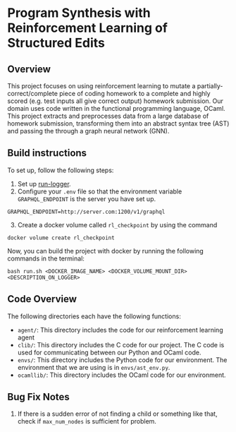 # Program Synthesis with Reinforcement Learning of Structured Edits

## Overview
This project focuses on using reinforcement learning to mutate a partially-correct/complete piece of coding homework to a complete and highly scored (e.g. test inputs all give correct output) homework submission. Our domain uses code written in the functional programming language, OCaml. This project extracts and preprocesses data from a large database of homework submission, transforming them into an abstract syntax tree (AST) and passing the through a graph neural network (GNN). 

## Build instructions
To set up, follow the following steps:
1. Set up [run-logger](https://run-logger.readthedocs.io/en/latest/index.html).
2. Configure your `.env` file so that the environment variable `GRAPHQL_ENDPOINT` is the server you have set up. 
```
GRAPHQL_ENDPOINT=http://server.com:1200/v1/graphql
```
3. Create a docker volume called `rl_checkpoint` by using the command
```
docker volume create rl_checkpoint
```

Now, you can build the project with docker by running the following commands in the terminal:
```
bash run.sh <DOCKER_IMAGE_NAME> <DOCKER_VOLUME_MOUNT_DIR> <DESCRIPTION_ON_LOGGER>
```

## Code Overview
The following directories each have the following functions:
* `agent/`: This directory includes the code for our reinforcement learning agent
* `clib/`: This directory includes the C code for our project. The C code is used for communicating between our Python and OCaml code.
* `envs/`: This directory includes the Python code for our environment. The environment that we are using is in `envs/ast_env.py`. 
* `ocamllib/`: This directory includes the OCaml code for our environment. 

## Bug Fix Notes
1. If there is a sudden error of not finding a child or something like that, check if `max_num_nodes` is sufficient for problem.
